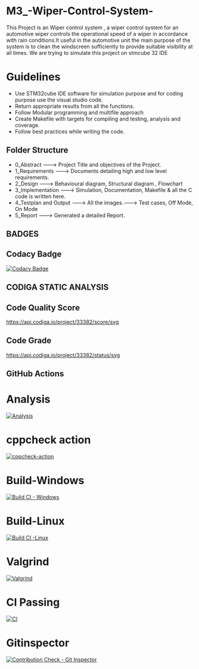 # M3_-Wiper-Control-System-
This Project is an Wiper control system , a wiper control system for an automotive wiper controls the operational speed of a wiper in accordance with rain conditions.It useful in the automotive unit the main purpose of the system is to clean the windscreen sufficiently to provide suitable visibility at all times.
We are trying to simulate this project on stmcube 32 IDE
# Guidelines
* Use STM32cube IDE software for simulation purpose and for coding purpose use the visual studio code.
* Return appropriate results from all the functions.
* Follow Modular programming and multifile approach
* Create Makefile with targets for compiling and testing, analysis and coverage.
* Follow best practices while writing the code.
 
## Folder Structure
* 0_Abstract ---> Project Title and objectives of the Project.
* 1_Requirements ---> Documents detailing high and low level requirements.
* 2_Design --->  Behavioural diagram, Structural diagram , Flowchart
* 3_Implementation ---> Simulation, Documentation, Makefile & all the C code is written here.
* 4_Testplan and Output ---> All the images.---> Test cases,  Off Mode, On Mode
* 5_Report ---> Generated a detailed Report.
 
## BADGES
## Codacy Badge
[![Codacy Badge](https://app.codacy.com/project/badge/Grade/58bc8e1a901d4cd1ae974b0834a29a30)](https://www.codacy.com/gh/Sathyapriyak4744/M3_-Wiper-Control-System-/dashboard?utm_source=github.com&amp;utm_medium=referral&amp;utm_content=Sathyapriyak4744/M3_-Wiper-Control-System-&amp;utm_campaign=Badge_Grade)
## CODIGA STATIC ANALYSIS
## Code Quality Score
https://api.codiga.io/project/33382/score/svg
## Code Grade
https://api.codiga.io/project/33382/status/svg
## GitHub Actions
# Analysis
[![Analysis](https://github.com/Sathyapriyak4744/M3_-Wiper-Control-System-/actions/workflows/Analysis.yml/badge.svg)](https://github.com/Sathyapriyak4744/M3_-Wiper-Control-System-/actions/workflows/Analysis.yml)
 # cppcheck action
 [![cppcheck-action](https://github.com/Sathyapriyak4744/M3_-Wiper-Control-System-/actions/workflows/cppcheck-action.yml/badge.svg)](https://github.com/Sathyapriyak4744/M3_-Wiper-Control-System-/actions/workflows/cppcheck-action.yml)
 # Build-Windows
 [![Build CI - Windows](https://github.com/Sathyapriyak4744/M3_-Wiper-Control-System-/actions/workflows/Build_Windows.yml/badge.svg)](https://github.com/Sathyapriyak4744/M3_-Wiper-Control-System-/actions/workflows/Build_Windows.yml)
 # Build-Linux
 [![Build CI -Linux](https://github.com/Sathyapriyak4744/M3_-Wiper-Control-System-/actions/workflows/Build_Linux.yml/badge.svg)](https://github.com/Sathyapriyak4744/M3_-Wiper-Control-System-/actions/workflows/Build_Linux.yml)
 # Valgrind
 [![Valgrind](https://github.com/Sathyapriyak4744/M3_-Wiper-Control-System-/actions/workflows/Valgrind.yml/badge.svg)](https://github.com/Sathyapriyak4744/M3_-Wiper-Control-System-/actions/workflows/Valgrind.yml)
 # CI Passing
 [![CI](https://github.com/Sathyapriyak4744/M3_-Wiper-Control-System-/actions/workflows/CI.yml/badge.svg)](https://github.com/Sathyapriyak4744/M3_-Wiper-Control-System-/actions/workflows/CI.yml)
# Gitinspector
[![Contribution Check - Git Inspector](https://github.com/Sathyapriyak4744/M3_-Wiper-Control-System-/actions/workflows/git_inspector.yml/badge.svg)](https://github.com/Sathyapriyak4744/M3_-Wiper-Control-System-/actions/workflows/git_inspector.yml)
